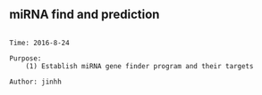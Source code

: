 ## miRNA find and prediction

```

Time: 2016-8-24

Purpose: 
    (1) Establish miRNA gene finder program and their targets

Author: jinhh

```
